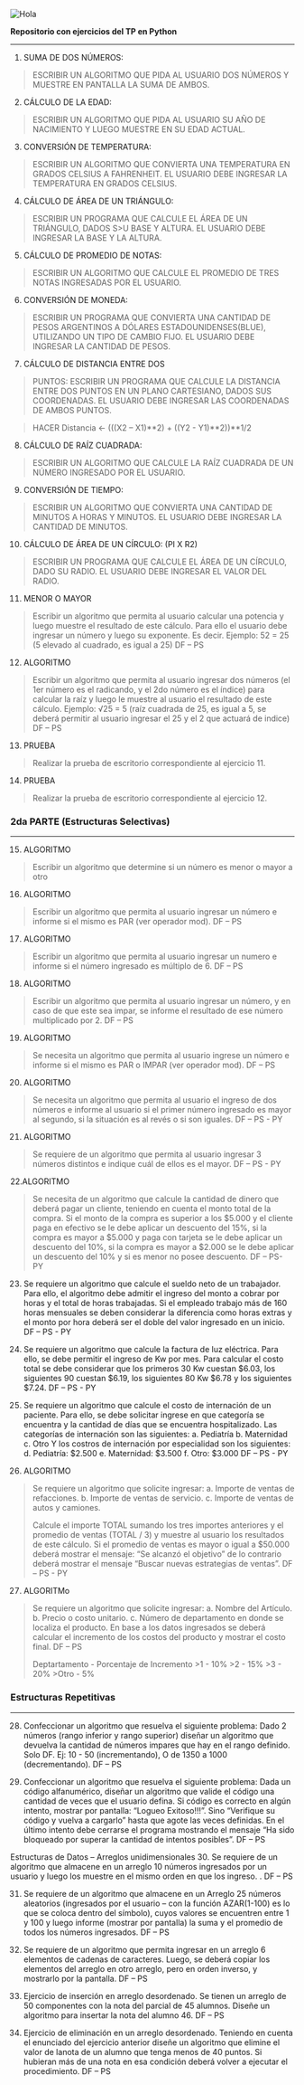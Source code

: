 ![Hola](https://img.shields.io/badge/Maximiliano_Joyce-Tecnicas_de_Programacion_Tp-blue)

**Repositorio con ejercicios del TP en Python**

---

1. SUMA DE DOS NÚMEROS:


>ESCRIBIR UN ALGORITMO QUE PIDA AL USUARIO DOS NÚMEROS Y MUESTRE
>EN PANTALLA LA SUMA DE AMBOS.


2. CÁLCULO DE LA EDAD:

>ESCRIBIR UN ALGORITMO QUE PIDA AL USUARIO SU AÑO DE NACIMIENTO Y
>LUEGO MUESTRE EN SU EDAD ACTUAL.

3. CONVERSIÓN DE TEMPERATURA:

>ESCRIBIR UN ALGORITMO QUE CONVIERTA UNA TEMPERATURA EN GRADOS
>CELSIUS A FAHRENHEIT. EL USUARIO DEBE INGRESAR LA TEMPERATURA
>EN GRADOS CELSIUS.

4. CÁLCULO DE ÁREA DE UN TRIÁNGULO:

>ESCRIBIR UN PROGRAMA QUE CALCULE EL ÁREA DE UN TRIÁNGULO, DADOS
S>U BASE Y ALTURA. EL USUARIO DEBE INGRESAR LA BASE Y LA ALTURA.

5. CÁLCULO DE PROMEDIO DE
NOTAS:

>ESCRIBIR UN ALGORITMO QUE CALCULE EL PROMEDIO DE TRES NOTAS INGRESADAS POR
>EL USUARIO.

6. CONVERSIÓN DE MONEDA:

>ESCRIBIR UN PROGRAMA QUE CONVIERTA UNA CANTIDAD DE PESOS ARGENTINOS
>A DÓLARES ESTADOUNIDENSES(BLUE), UTILIZANDO UN TIPO DE CAMBIO FIJO. EL
>USUARIO DEBE INGRESAR LA CANTIDAD DE PESOS.

7. CÁLCULO DE DISTANCIA ENTRE DOS
>PUNTOS:
>ESCRIBIR UN PROGRAMA QUE CALCULE LA DISTANCIA ENTRE DOS PUNTOS EN UN PLANO CARTESIANO,
>DADOS SUS COORDENADAS. EL USUARIO DEBE INGRESAR LAS COORDENADAS DE AMBOS PUNTOS.

>HACER Distancia <- (((X2 – X1)**2) + ((Y2 - Y1)**2))**1/2

8. CÁLCULO DE RAÍZ CUADRADA:

>ESCRIBIR UN ALGORITMO QUE CALCULE LA RAÍZ CUADRADA DE
>UN NÚMERO INGRESADO POR EL USUARIO.

9. CONVERSIÓN DE TIEMPO:

>ESCRIBIR UN ALGORITMO QUE CONVIERTA UNA CANTIDAD DE MINUTOS A HORAS Y
>MINUTOS. EL USUARIO DEBE INGRESAR LA CANTIDAD DE MINUTOS.

10. CÁLCULO DE ÁREA DE UN CÍRCULO:
(PI X R2)

>ESCRIBIR UN PROGRAMA QUE CALCULE EL ÁREA DE UN CÍRCULO, DADO SU
>RADIO. EL USUARIO DEBE INGRESAR EL VALOR DEL RADIO.

11. MENOR O MAYOR

>Escribir un algoritmo que permita al usuario calcular una potencia y luego muestre el resultado de este
>cálculo. Para ello el usuario debe ingresar un número y luego su exponente. Es decir. Ejemplo: 52 = 25 (5
>elevado al cuadrado, es igual a 25) DF – PS

12. ALGORITMO
>Escribir un algoritmo que permita al usuario ingresar dos números (el 1er número es el radicando, y el 2do
>número es el índice) para calcular la raíz y luego le muestre al usuario el resultado de este cálculo. Ejemplo:
>√25 = 5 (raíz cuadrada de 25, es igual a 5, se deberá permitir al usuario ingresar el 25 y el 2 que actuará de
>indice) DF – PS

13. PRUEBA
>Realizar la prueba de escritorio correspondiente al ejercicio 11.
14. PRUEBA
>Realizar la prueba de escritorio correspondiente al ejercicio 12.

### 2da PARTE (Estructuras Selectivas)
---
15. ALGORITMO
>Escribir un algoritmo que determine si un número es menor o mayor a otro

16. ALGORITMO
>Escribir un algoritmo que permita al usuario ingresar un número e informe si el mismo es PAR (ver operador
>mod). DF – PS

17. ALGORITMO
>Escribir un algoritmo que permita al usuario ingresar un numero e informe si el número ingresado es múltiplo
>de 6. DF – PS

18. ALGORITMO
>Escribir un algoritmo que permita al usuario ingresar un número, y en caso de que este sea impar, se informe
>el resultado de ese número multiplicado por 2. DF – PS

19. ALGORITMO
>Se necesita un algoritmo que permita al usuario ingrese un número e informe si el mismo es PAR o IMPAR
>(ver operador mod). DF – PS

20. ALGORITMO
>Se necesita un algoritmo que permita al usuario el ingreso de dos números e informe al usuario si el primer
>número ingresado es mayor al segundo, si la situación es al revés o si son iguales. DF – PS - PY

21. ALGORITMO
>Se requiere de un algoritmo que permita al usuario ingresar 3 números distintos e indique cuál de ellos es
>el mayor. DF – PS - PY

22.ALGORITMO
>Se necesita de un algoritmo que calcule la cantidad de dinero que deberá pagar un cliente, teniendo en
>cuenta el monto total de la compra. Si el monto de la compra es superior a los $5.000 y el cliente paga en
>efectivo se le debe aplicar un descuento del 15%, si la compra es mayor a $5.000 y paga con tarjeta se le
>debe aplicar un descuento del 10%, si la compra es mayor a $2.000 se le debe aplicar un descuento del
>10% y si es menor no posee descuento. DF – PS- PY

23. Se requiere un algoritmo que calcule el sueldo neto de un trabajador. Para ello, el algoritmo debe admitir el
ingreso del monto a cobrar por horas y el total de horas trabajadas. Si el empleado trabajo más de 160 horas
mensuales se deben considerar la diferencia como horas extras y el monto por hora deberá ser el doble del
valor ingresado en un inicio. DF – PS - PY

24. Se requiere un algoritmo que calcule la factura de luz eléctrica. Para ello, se debe permitir el ingreso de Kw
por mes. Para calcular el costo total se debe considerar que los primeros 30 Kw cuestan $6.03, los siguientes
90 cuestan $6.19, los siguientes 80 Kw $6.78 y los siguientes $7.24. DF – PS - PY

25. Se requiere un algoritmo que calcule el costo de internación de un paciente. Para ello, se debe solicitar
ingrese en que categoría se encuentra y la cantidad de días que se encuentra hospitalizado. Las categorías
de internación son las siguientes:
a. Pediatría
b. Maternidad
c. Otro
Y los costros de internación por especialidad son los siguientes:
d. Pediatría: $2.500
e. Maternidad: $3.500
f. Otro: $3.000
DF – PS - PY

26.  ALGORITMO
>Se requiere un algoritmo que solicite ingresar:
>a. Importe de ventas de refacciones.
>b. Importe de ventas de servicio.
>c. Importe de ventas de autos y camiones.
>
>
>Calcule el importe TOTAL sumando los tres importes anteriores y el promedio de ventas (TOTAL / 3) y
>muestre al usuario los resultados de este cálculo. Si el promedio de ventas es mayor o igual a $50.000
>deberá mostrar el mensaje: “Se alcanzó el objetivo” de lo contrario deberá mostrar el mensaje “Buscar
>nuevas estrategias de ventas”. DF – PS - PY

27. ALGORITMo
>Se requiere un algoritmo que solicite ingresar:
>a. Nombre del Artículo.
>b. Precio o costo unitario.
>c. Número de departamento en donde se localiza el producto.
>En base a los datos ingresados se deberá calcular el incremento de los costos del producto y mostrar el
>costo final. DF – PS
>
>Deptartamento - Porcentaje de Incremento
        >1     - 10%
        >2     - 15%
        >3     - 20%
        >Otro  - 5%
>

### Estructuras Repetitivas
---

28. Confeccionar un algoritmo que resuelva el siguiente problema: Dado 2 números (rango inferior y rango
superior) diseñar un algoritmo que devuelva la cantidad de números impares que hay en el rango definido.
Solo DF. Ej: 10 - 50 (incrementando), O de 1350 a 1000 (decrementando). DF – PS

29. Confeccionar un algoritmo que resuelva el siguiente problema: Dada un código alfanumérico, diseñar un
algoritmo que valide el código una cantidad de veces que el usuario defina. Si código es correcto en algún
intento, mostrar por pantalla: “Logueo Exitoso!!!”. Sino “Verifique su código y vuelva a cargarlo” hasta que
agote las veces definidas. En el último intento debe cerrarse el programa mostrando el mensaje “Ha sido
bloqueado por superar la cantidad de intentos posibles”. DF – PS

Estructuras de Datos – Arreglos unidimensionales
30. Se requiere de un algoritmo que almacene en un arreglo 10 números ingresados por un usuario y luego los
muestre en el mismo orden en que los ingreso. . DF – PS

31. Se requiere de un algoritmo que almacene en un Arreglo 25 números aleatorios (ingresados por el usuario
– con la función AZAR(1-100) es lo que se coloca dentro del símbolo), cuyos valores se encuentren entre 1
y 100 y luego informe (mostrar por pantalla) la suma y el promedio de todos los números ingresados. DF –
PS

32. Se requiere de un algoritmo que permita ingresar en un arreglo 6 elementos de cadenas de caracteres.
Luego, se deberá copiar los elementos del arreglo en otro arreglo, pero en orden inverso, y mostrarlo por la
pantalla. DF – PS

33. Ejercicio de inserción en arreglo desordenado. Se tienen un arreglo de 50 componentes con la nota del
parcial de 45 alumnos. Diseñe un algoritmo para insertar la nota del alumno 46. DF – PS

34. Ejercicio de eliminación en un arreglo desordenado. Teniendo en cuenta el enunciado del ejercicio anterior
diseñe un algoritmo que elimine el valor de lanota de un alumno que tenga menos de 40 puntos. Si hubieran
más de una nota en esa condición deberá volver a ejecutar el procedimiento. DF – PS
